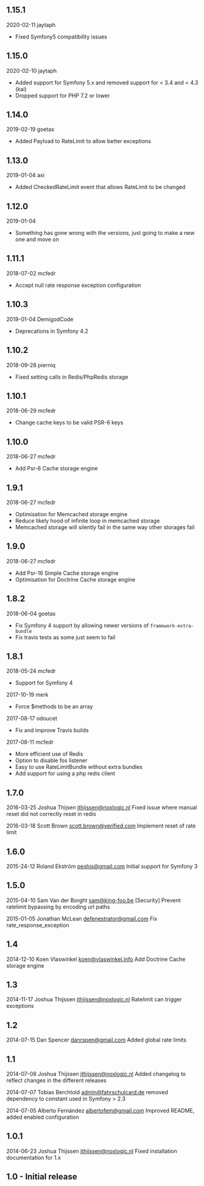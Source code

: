 ## 1.15.1
2020-02-11 jaytaph
- Fixed Symfony5 compatibility issues

## 1.15.0
2020-02-10 jaytaph
- Added support for Symfony 5.x and removed support for < 3.4 and < 4.3 (kai)
- Dropped support for PHP 7.2 or lower

## 1.14.0
2019-02-19 goetas
- Added Payload to RateLimit to allow better exceptions

## 1.13.0
2019-01-04 axi
- Added CheckedRateLimit event that allows RateLimit to be changed

## 1.12.0
2019-01-04
- Something has gone wrong with the versions, just going to make a new one and
move on

## 1.11.1
2018-07-02 mcfedr
- Accept null rate response exception configuration

## 1.10.3
2019-01-04 DemigodCode
- Deprecations in Symfony 4.2

## 1.10.2
2018-09-28 pierniq
- Fixed setting calls in Redis/PhpRedis storage

## 1.10.1
2018-06-29 mcfedr
- Change cache keys to be valid PSR-6 keys

## 1.10.0
2018-06-27 mcfedr
- Add Psr-6 Cache storage engine

## 1.9.1
2018-06-27 mcfedr
- Optimisation for Memcached storage engine
- Reduce likely hood of infinite loop in memcached storage
- Memcached storage will silently fail in the same way other storages fail

## 1.9.0
2018-06-27 mcfedr
- Add Psr-16 Simple Cache storage engine
- Optimisation for Doctrine Cache storage engine

## 1.8.2
2018-06-04 goetas
- Fix Symfony 4 support by allowing newer versions of `framework-extra-bundle`
- Fix travis tests as some just seem to fail

## 1.8.1
2018-05-24 mcfedr
- Support for Symfony 4  

2017-10-19 merk
- Force $methods to be an array 

2017-08-17 odoucet
- Fix and improve Travis builds 

2017-08-11 mcfedr
- More efficient use of Redis
- Option to disable fos listener 
- Easy to use RateLimitBundle without extra bundles 
- Add support for using a php redis client 

## 1.7.0
2016-03-25  Joshua Thijsen <jthijssen@noxlogic.nl>
	Fixed issue where manual reset did not correctly reset in redis

2016-03-18  Scott Brown <scott.brown@verified.com>
	Implement reset of rate limit

## 1.6.0

2015-24-12  Roland Ekström <peshis@gmail.com>
	Initial support for Symfony 3

## 1.5.0

2015-04-10  Sam Van der Borght <sam@king-foo.be>
	[Security] Prevent ratelimit bypassing by encoding url paths

2015-01-05  Jonathan McLean <defenestrator@gmail.com>
	Fix rate_response_exception

## 1.4

2014-12-10  Koen Vlaswinkel <koen@vlaswinkel.info>
	Add Doctrine Cache storage engine

## 1.3

2014-11-17  Joshua Thijssen <jthijssen@noxlogic.nl>
	Ratelimit can trigger exceptions

## 1.2
2014-07-15  Dan Spencer  <danrspen@gmail.com>
	Added global rate limits

## 1.1
2014-07-08  Joshua Thijssen  <jthijssen@noxlogic.nl>
	Added changelog to reflect changes in the different releases
	
2014-07-07  Tobias Berchtold  <admin@fahrschulcard.de>
	removed dependency to constant used in Symfony > 2.3

2014-07-05  Alberto Fernández  <albertofem@gmail.com>
	Improved README, added enabled configuration

## 1.0.1
2014-06-23  Joshua Thijssen  <jthijssen@noxlogic.nl>
	Fixed installation documentation for 1.x

## 1.0 - Initial release

